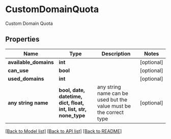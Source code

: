 # CustomDomainQuota

Custom Domain Quota

## Properties
Name | Type | Description | Notes
------------ | ------------- | ------------- | -------------
**available_domains** | **int** |  | [optional] 
**can_use** | **bool** |  | [optional] 
**used_domains** | **int** |  | [optional] 
**any string name** | **bool, date, datetime, dict, float, int, list, str, none_type** | any string name can be used but the value must be the correct type | [optional]

[[Back to Model list]](../README.md#documentation-for-models) [[Back to API list]](../README.md#documentation-for-api-endpoints) [[Back to README]](../README.md)


